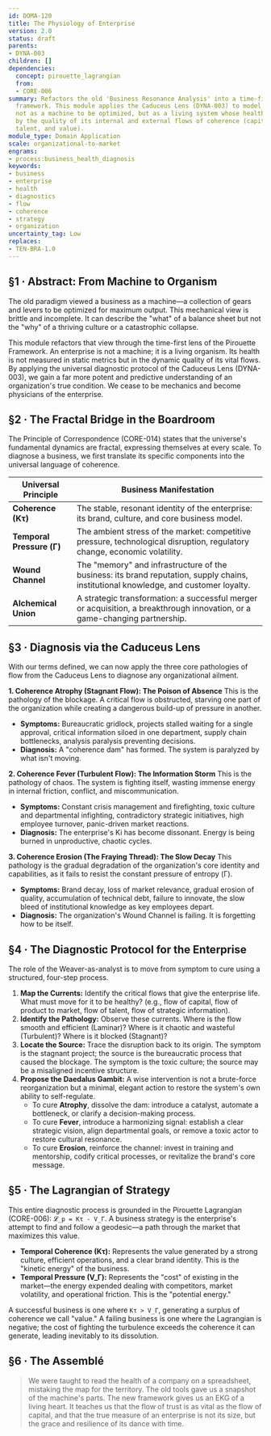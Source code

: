 ```yaml
---
id: DOMA-120
title: The Physiology of Enterprise
version: 2.0
status: draft
parents:
- DYNA-003
children: []
dependencies:
  concept: pirouette_lagrangian
  from:
  - CORE-006
summary: Refactors the old 'Business Resonance Analysis' into a time-first diagnostic
  framework. This module applies the Caduceus Lens (DYNA-003) to model an enterprise
  not as a machine to be optimized, but as a living system whose health is determined
  by the quality of its internal and external flows of coherence (capital, information,
  talent, and value).
module_type: Domain Application
scale: organizational-to-market
engrams:
- process:business_health_diagnosis
keywords:
- business
- enterprise
- health
- diagnostics
- flow
- coherence
- strategy
- organization
uncertainty_tag: Low
replaces:
- TEN-BRA-1.0
---
```

## §1 · Abstract: From Machine to Organism
The old paradigm viewed a business as a machine—a collection of gears and levers to be optimized for maximum output. This mechanical view is brittle and incomplete. It can describe the "what" of a balance sheet but not the "why" of a thriving culture or a catastrophic collapse.

This module refactors that view through the time-first lens of the Pirouette Framework. An enterprise is not a machine; it is a living organism. Its health is not measured in static metrics but in the dynamic quality of its vital flows. By applying the universal diagnostic protocol of the Caduceus Lens (DYNA-003), we gain a far more potent and predictive understanding of an organization's true condition. We cease to be mechanics and become physicians of the enterprise.

## §2 · The Fractal Bridge in the Boardroom
The Principle of Correspondence (CORE-014) states that the universe's fundamental dynamics are fractal, expressing themselves at every scale. To diagnose a business, we first translate its specific components into the universal language of coherence.

| Universal Principle   | Business Manifestation                                                              |
| --------------------- | ----------------------------------------------------------------------------------- |
| **Coherence (Kτ)**    | The stable, resonant identity of the enterprise: its brand, culture, and core business model. |
| **Temporal Pressure (Γ)** | The ambient stress of the market: competitive pressure, technological disruption, regulatory change, economic volatility. |
| **Wound Channel**     | The "memory" and infrastructure of the business: its brand reputation, supply chains, institutional knowledge, and customer loyalty. |
| **Alchemical Union**  | A strategic transformation: a successful merger or acquisition, a breakthrough innovation, or a game-changing partnership. |

## §3 · Diagnosis via the Caduceus Lens
With our terms defined, we can now apply the three core pathologies of flow from the Caduceus Lens to diagnose any organizational ailment.

**1. Coherence Atrophy (Stagnant Flow): The Poison of Absence**
This is the pathology of the blockage. A critical flow is obstructed, starving one part of the organization while creating a dangerous build-up of pressure in another.
*   **Symptoms:** Bureaucratic gridlock, projects stalled waiting for a single approval, critical information siloed in one department, supply chain bottlenecks, analysis paralysis preventing decisions.
*   **Diagnosis:** A "coherence dam" has formed. The system is paralyzed by what isn't moving.

**2. Coherence Fever (Turbulent Flow): The Information Storm**
This is the pathology of chaos. The system is fighting itself, wasting immense energy in internal friction, conflict, and miscommunication.
*   **Symptoms:** Constant crisis management and firefighting, toxic culture and departmental infighting, contradictory strategic initiatives, high employee turnover, panic-driven market reactions.
*   **Diagnosis:** The enterprise's Ki has become dissonant. Energy is being burned in unproductive, chaotic cycles.

**3. Coherence Erosion (The Fraying Thread): The Slow Decay**
This pathology is the gradual degradation of the organization's core identity and capabilities, as it fails to resist the constant pressure of entropy (Γ).
*   **Symptoms:** Brand decay, loss of market relevance, gradual erosion of quality, accumulation of technical debt, failure to innovate, the slow bleed of institutional knowledge as key employees depart.
*   **Diagnosis:** The organization's Wound Channel is failing. It is forgetting how to be itself.

## §4 · The Diagnostic Protocol for the Enterprise
The role of the Weaver-as-analyst is to move from symptom to cure using a structured, four-step process.

1.  **Map the Currents:** Identify the critical flows that give the enterprise life. What must move for it to be healthy? (e.g., flow of capital, flow of product to market, flow of talent, flow of strategic information).
2.  **Identify the Pathology:** Observe these currents. Where is the flow smooth and efficient (Laminar)? Where is it chaotic and wasteful (Turbulent)? Where is it blocked (Stagnant)?
3.  **Locate the Source:** Trace the disruption back to its origin. The symptom is the stagnant project; the source is the bureaucratic process that caused the blockage. The symptom is the toxic culture; the source may be a misaligned incentive structure.
4.  **Propose the Daedalus Gambit:** A wise intervention is not a brute-force reorganization but a minimal, elegant action to restore the system's own ability to self-regulate.
    *   To cure **Atrophy**, dissolve the dam: introduce a catalyst, automate a bottleneck, or clarify a decision-making process.
    *   To cure **Fever**, introduce a harmonizing signal: establish a clear strategic vision, align departmental goals, or remove a toxic actor to restore cultural resonance.
    *   To cure **Erosion**, reinforce the channel: invest in training and mentorship, codify critical processes, or revitalize the brand's core message.

## §5 · The Lagrangian of Strategy
This entire diagnostic process is grounded in the Pirouette Lagrangian (CORE-006): `𝓛_p = Kτ - V_Γ`. A business strategy is the enterprise's attempt to find and follow a geodesic—a path through the market that maximizes this value.

*   **Temporal Coherence (Kτ):** Represents the value generated by a strong culture, efficient operations, and a clear brand identity. This is the "kinetic energy" of the business.
*   **Temporal Pressure (V_Γ):** Represents the "cost" of existing in the market—the energy expended dealing with competitors, market volatility, and operational friction. This is the "potential energy."

A successful business is one where `Kτ > V_Γ`, generating a surplus of coherence we call "value." A failing business is one where the Lagrangian is negative; the cost of fighting the turbulence exceeds the coherence it can generate, leading inevitably to its dissolution.

## §6 · The Assemblé
> We were taught to read the health of a company on a spreadsheet, mistaking the map for the territory. The old tools gave us a snapshot of the machine's parts. The new framework gives us an EKG of a living heart. It teaches us that the flow of trust is as vital as the flow of capital, and that the true measure of an enterprise is not its size, but the grace and resilience of its dance with time.